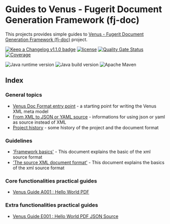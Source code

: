 # Guides to Venus - Fugerit Document Generation Framework (fj-doc)  

This projects provides simple guides to [Venus - Fugerit Document Generation Framework (fj-doc)](https://github.com/fugerit-org/fj-doc) project.

[![Keep a Changelog v1.1.0 badge](https://img.shields.io/badge/changelog-Keep%20a%20Changelog%20v1.1.0-%23E05735)](https://github.com/fugerit-org/fj-doc-guides/blob/main/CHANGELOG.md) 
[![license](https://img.shields.io/badge/License-Apache%20License%202.0-teal.svg)](https://opensource.org/licenses/Apache-2.0) 
[![Quality Gate Status](https://sonarcloud.io/api/project_badges/measure?project=fugerit-org_fj-doc-guides&metric=alert_status)](https://sonarcloud.io/summary/new_code?id=fugerit-org_fj-doc-guides)
[![Coverage](https://sonarcloud.io/api/project_badges/measure?project=fugerit-org_fj-doc-guides&metric=coverage)](https://sonarcloud.io/summary/new_code?id=fugerit-org_fj-doc-guides)

![Java runtime version](https://img.shields.io/badge/run%20on-java%208+-%23113366.svg?style=for-the-badge&logo=openjdk&logoColor=white)
![Java build version](https://img.shields.io/badge/build%20on-java%2011+-%23ED8B00.svg?style=for-the-badge&logo=openjdk&logoColor=white)
![Apache Maven](https://img.shields.io/badge/Apache%20Maven-3.9.0+-C71A36?style=for-the-badge&logo=Apache%20Maven&logoColor=white)

## Index

### General topics
* [Venus Doc Format entry point](src/docs/common/doc_format_summary.md) - a starting point for writing the Venus XML meta model
* [From XML to JSON or YAML source](src/docs/common/doc_from_xml_to_json_or_yaml.md) - informations for using json or yaml as source instead of XML
* [Project history](src/docs/common/history.md) - some history of the project and the document format

### Guidelines
* ['Framework basics'](src/docs/guidelines/G001_basics.md) - This document explains the basic of the xml source format
* ['The source XML document format'](src/docs/guidelines/G002_xml_format.md) - This document explains the basics of the xml source format

### Core functionalities practical guides
* [Venus Guide A001 : Hello World PDF](fj-doc-guides-A001-hello-world-pdf/README.md)

### Extra functionalities practical guides
* [Venus Guide E001 : Hello World PDF JSON Source](fj-doc-guides-E001-hello-world-pdf-json-source/README.md)

